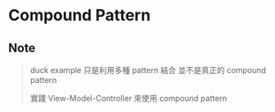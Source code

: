 # Compound Pattern

## Note
>
> duck example 只是利用多種 pattern 結合
> 並不是真正的 compound pattern
> 
> 實踐 View-Model-Controller 來使用 compound pattern